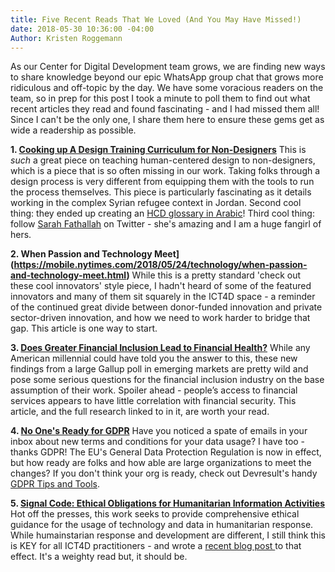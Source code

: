 ```yaml
---
title: Five Recent Reads That We Loved (And You May Have Missed!)
date: 2018-05-30 10:36:00 -04:00
Author: Kristen Roggemann
---
```


As our Center for Digital Development team grows, we are finding new ways to share knowledge beyond our epic WhatsApp group chat that grows more ridiculous and off-topic by the day. We have some voracious readers on the team, so in prep for this post I took a minute to poll them to find out what recent articles they read and found fascinating - and I had missed them all! Since I can't be the only one, I share them here to ensure these gems get as wide a readership as possible.

**1. [Cooking up A Design Training Curriculum for Non-Designers](https://medium.com/air-bel/cooking-up-a-design-training-curriculum-for-non-designers-dd6f9c648df0)** This is *such* a great piece on teaching human-centered design to non-designers, which is a piece that is so often missing in our work. Taking folks through a design process is very different from equipping them with the tools to run the process themselves. This piece is particularly fascinating as it details working in the complex Syrian refugee context in Jordan. Second cool thing: they ended up creating an [HCD glossary in Arabic](https://sites.google.com/view/mahali/glossary-%D9%85%D8%B9%D8%AC%D9%85?authuser=0)! Third cool thing: follow [Sarah Fathallah](https://twitter.com/SFath) on Twitter - she's amazing and I am a huge fangirl of hers.

**2. When Passion and Technology Meet](https://mobile.nytimes.com/2018/05/24/technology/when-passion-and-technology-meet.html)** While this is a pretty standard 'check out these cool innovators' style piece, I hadn't heard of some of the featured innovators and many of them sit squarely in the ICT4D space - a reminder of the continued great divide between donor-funded innovation and private sector-driven innovation, and how we need to work harder to bridge that gap. This article is one way to start.

**3. [Does Greater Financial Inclusion Lead to Financial Health?](https://nextbillion.net/does-greater-inclusion-lead-to-financial-health/)** While any American millennial could have told you the answer to this, these new findings from a large Gallup poll in emerging markets are pretty wild and pose some serious questions for the financial inclusion industry on the base assumption of their work. Spoiler ahead - people’s access to financial services appears to have little correlation with financial security. This article, and the full research linked to in it, are worth your read.

**4. [No One's Ready for GDPR](https://www.theverge.com/2018/5/22/17378688/gdpr-general-data-protection-regulation-eu)** Have you noticed a spate of emails in your inbox about new terms and conditions for your data usage? I have too - thanks GDPR! The EU's General Data Protection Regulation is now in effect, but how ready are folks and how able are large organizations to meet the changes? If you don't think your org is ready, check out Devresult's handy [GDPR Tips and Tools](http://help.devresults.com/help/gdpr-tips-and-tools).

**5. [Signal Code: Ethical Obligations for Humanitarian Information Activities](https://hhi.harvard.edu/publications/signal-code-ethical-obligations-humanitarian-information-activities)** Hot off the presses, this work seeks to provide comprehensive ethical guidance for the usage of technology and data in humanitarian response. While humainstarian response and development are different, I still think this is KEY for all ICT4D practitioners - and wrote a [recent blog post ](https://dai-global-digital.com/a-do-no-harm-framework-for-ict4d-inspiration-from-switchpoint-2018.html)to that effect. It's a weighty read but, it should be.

